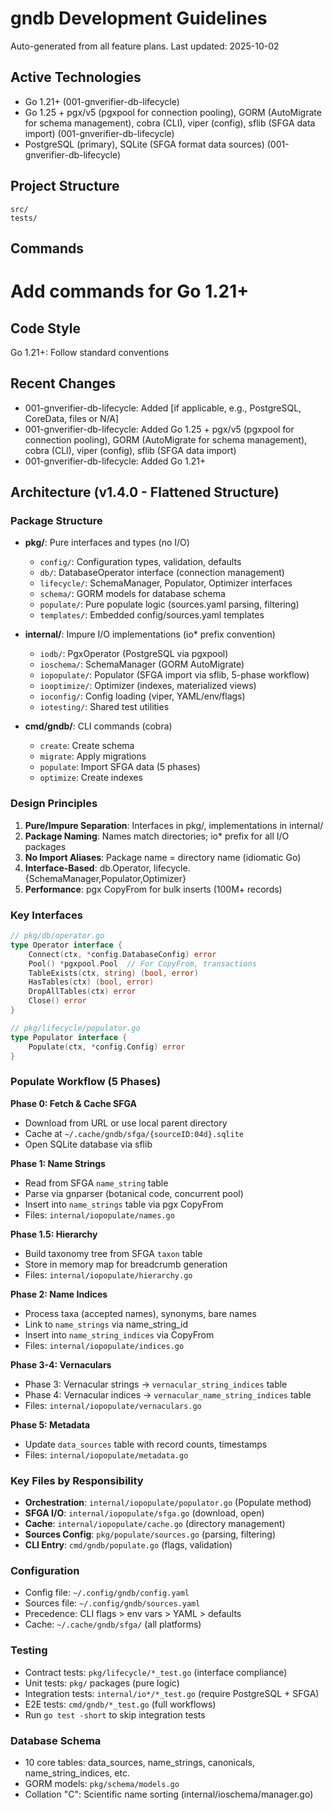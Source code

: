 # gndb Development Guidelines

Auto-generated from all feature plans. Last updated: 2025-10-02

## Active Technologies
- Go 1.21+ (001-gnverifier-db-lifecycle)
- Go 1.25 + pgx/v5 (pgxpool for connection pooling), GORM (AutoMigrate for schema management), cobra (CLI), viper (config), sflib (SFGA data import) (001-gnverifier-db-lifecycle)
- PostgreSQL (primary), SQLite (SFGA format data sources) (001-gnverifier-db-lifecycle)

## Project Structure
```
src/
tests/
```

## Commands
# Add commands for Go 1.21+

## Code Style
Go 1.21+: Follow standard conventions

## Recent Changes
- 001-gnverifier-db-lifecycle: Added [if applicable, e.g., PostgreSQL, CoreData, files or N/A]
- 001-gnverifier-db-lifecycle: Added Go 1.25 + pgx/v5 (pgxpool for connection pooling), GORM (AutoMigrate for schema management), cobra (CLI), viper (config), sflib (SFGA data import)
- 001-gnverifier-db-lifecycle: Added Go 1.21+

<!-- MANUAL ADDITIONS START -->

## Architecture (v1.4.0 - Flattened Structure)

### Package Structure
- **pkg/**: Pure interfaces and types (no I/O)
  - `config/`: Configuration types, validation, defaults
  - `db/`: DatabaseOperator interface (connection management)
  - `lifecycle/`: SchemaManager, Populator, Optimizer interfaces
  - `schema/`: GORM models for database schema
  - `populate/`: Pure populate logic (sources.yaml parsing, filtering)
  - `templates/`: Embedded config/sources.yaml templates

- **internal/**: Impure I/O implementations (io* prefix convention)
  - `iodb/`: PgxOperator (PostgreSQL via pgxpool)
  - `ioschema/`: SchemaManager (GORM AutoMigrate)
  - `iopopulate/`: Populator (SFGA import via sflib, 5-phase workflow)
  - `iooptimize/`: Optimizer (indexes, materialized views)
  - `ioconfig/`: Config loading (viper, YAML/env/flags)
  - `iotesting/`: Shared test utilities

- **cmd/gndb/**: CLI commands (cobra)
  - `create`: Create schema
  - `migrate`: Apply migrations
  - `populate`: Import SFGA data (5 phases)
  - `optimize`: Create indexes

### Design Principles
1. **Pure/Impure Separation**: Interfaces in pkg/, implementations in internal/
2. **Package Naming**: Names match directories; io* prefix for all I/O packages
3. **No Import Aliases**: Package name = directory name (idiomatic Go)
4. **Interface-Based**: db.Operator, lifecycle.{SchemaManager,Populator,Optimizer}
5. **Performance**: pgx CopyFrom for bulk inserts (100M+ records)

### Key Interfaces
```go
// pkg/db/operator.go
type Operator interface {
    Connect(ctx, *config.DatabaseConfig) error
    Pool() *pgxpool.Pool  // For CopyFrom, transactions
    TableExists(ctx, string) (bool, error)
    HasTables(ctx) (bool, error)
    DropAllTables(ctx) error
    Close() error
}

// pkg/lifecycle/populator.go
type Populator interface {
    Populate(ctx, *config.Config) error
}
```

### Populate Workflow (5 Phases)
**Phase 0: Fetch & Cache SFGA**
- Download from URL or use local parent directory
- Cache at `~/.cache/gndb/sfga/{sourceID:04d}.sqlite`
- Open SQLite database via sflib

**Phase 1: Name Strings**
- Read from SFGA `name_string` table
- Parse via gnparser (botanical code, concurrent pool)
- Insert into `name_strings` table via pgx CopyFrom
- Files: `internal/iopopulate/names.go`

**Phase 1.5: Hierarchy**
- Build taxonomy tree from SFGA `taxon` table
- Store in memory map for breadcrumb generation
- Files: `internal/iopopulate/hierarchy.go`

**Phase 2: Name Indices**
- Process taxa (accepted names), synonyms, bare names
- Link to `name_strings` via name_string_id
- Insert into `name_string_indices` via CopyFrom
- Files: `internal/iopopulate/indices.go`

**Phase 3-4: Vernaculars**
- Phase 3: Vernacular strings → `vernacular_string_indices` table
- Phase 4: Vernacular indices → `vernacular_name_string_indices` table
- Files: `internal/iopopulate/vernaculars.go`

**Phase 5: Metadata**
- Update `data_sources` table with record counts, timestamps
- Files: `internal/iopopulate/metadata.go`

### Key Files by Responsibility
- **Orchestration**: `internal/iopopulate/populator.go` (Populate method)
- **SFGA I/O**: `internal/iopopulate/sfga.go` (download, open)
- **Cache**: `internal/iopopulate/cache.go` (directory management)
- **Sources Config**: `pkg/populate/sources.go` (parsing, filtering)
- **CLI Entry**: `cmd/gndb/populate.go` (flags, validation)

### Configuration
- Config file: `~/.config/gndb/config.yaml`
- Sources file: `~/.config/gndb/sources.yaml`
- Precedence: CLI flags > env vars > YAML > defaults
- Cache: `~/.cache/gndb/sfga/` (all platforms)

### Testing
- Contract tests: `pkg/lifecycle/*_test.go` (interface compliance)
- Unit tests: `pkg/` packages (pure logic)
- Integration tests: `internal/io*/*_test.go` (require PostgreSQL + SFGA)
- E2E tests: `cmd/gndb/*_test.go` (full workflows)
- Run `go test -short` to skip integration tests

### Database Schema
- 10 core tables: data_sources, name_strings, canonicals, name_string_indices, etc.
- GORM models: `pkg/schema/models.go`
- Collation "C": Scientific name sorting (internal/ioschema/manager.go)

<!-- MANUAL ADDITIONS END -->
